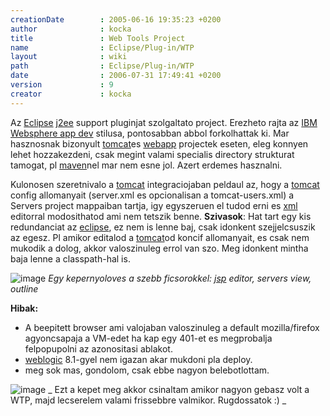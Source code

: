```yaml
---
creationDate        : 2005-06-16 19:35:23 +0200 
author              : kocka 
title               : Web Tools Project 
name                : Eclipse/Plug-in/WTP 
layout              : wiki 
path                : Eclipse/Plug-in/WTP 
date                : 2006-07-31 17:49:41 +0200 
version             : 9 
creator             : kocka 
---
```

Az [Eclipse](../../Eclipse.html) [j2ee](../../j2ee.html) support pluginjat szolgaltato project. Erezheto rajta az [IBM](../../IBM.html) [Websphere app dev](../../Websphere%20App%20Dev.html) stilusa, pontosabban abbol forkolhattak ki. Mar hasznosnak bizonyult [tomcat](../../tomcat.html)es [webapp](../../webapp.html) projectek eseten, eleg konnyen lehet hozzakezdeni, csak megint valami specialis directory strukturat tamogat, pl [maven](../../maven.html)nel mar nem esne jol. Azert erdemes hasznalni.

Kulonosen szeretnivalo a [tomcat](../../tomcat.html) integraciojaban peldaul az, hogy a [tomcat](../../tomcat.html) config allomanyait (server.xml es opcionalisan a tomcat-users.xml) a Servers project mappaiban tartja, igy egyszeruen el tudod erni es [xml](../../XML.html) editorral modosithatod ami nem tetszik benne. __Szivasok__: Hat tart egy kis redundanciat az [eclipse](../../Eclipse.html), ez nem is lenne baj, csak idonkent szejjelcsuszik az egesz. Pl amikor editalod a [tomcat](../../tomcat.html)od koncif allomanyait, es csak nem mukodik a dolog, akkor valoszinuleg errol van szo. Meg idonkent mintha baja lenne a classpath-hal is.

![image](http://www.jhacks.hu/space/Eclipse/Plug-in/WTP/wtp-2005-09-29.gif)
_Egy kepernyoloves a szebb ficsorokkel: [jsp](../../JSP.html) editor, servers view, outline_

__Hibak:__

*   A beepitett browser ami valojaban valoszinuleg a default mozilla/firefox agyoncsapaja a VM-edet ha kap egy 401-et es megprobalja felpopupolni az azonositasi ablakot.
*   [weblogic](../../weblogic.html) 8.1-gyel nem igazan akar mukdoni pla deploy.
*   meg sok mas, gondolom, csak ebbe nagyon belebotlottam.

![image](http://hackers.forgeahead.hu/space/Eclipse/eclipse-31m5wtp.png)
_ Ezt a kepet meg akkor csinaltam amikor nagyon gebasz volt a WTP, majd lecserelem valami frissebbre valmikor. Rugdossatok :) _
